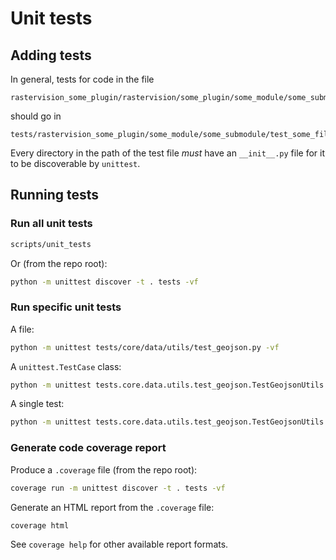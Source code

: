 # Unit tests

## Adding tests
In general, tests for code in the file
```
rastervision_some_plugin/rastervision/some_plugin/some_module/some_submodule/some_file.py
```
should go in 
```
tests/rastervision_some_plugin/some_module/some_submodule/test_some_file.py
```

Every directory in the path of the test file _must_ have an `__init__.py` file for it to be discoverable by `unittest`.

## Running tests

### Run all unit tests
```sh
scripts/unit_tests
```
Or (from the repo root):
```sh
python -m unittest discover -t . tests -vf
```

### Run specific unit tests

A file:
```sh
python -m unittest tests/core/data/utils/test_geojson.py -vf
```

A `unittest.TestCase` class:
```sh
python -m unittest tests.core.data.utils.test_geojson.TestGeojsonUtils -vf
```

A single test:
```sh
python -m unittest tests.core.data.utils.test_geojson.TestGeojsonUtils.test_merge_geojsons -vf
```

### Generate code coverage report
Produce a `.coverage` file (from the repo root):
```sh
coverage run -m unittest discover -t . tests -vf
```

Generate an HTML report from the `.coverage` file:
```sh
coverage html
```

See `coverage help` for other available report formats.
